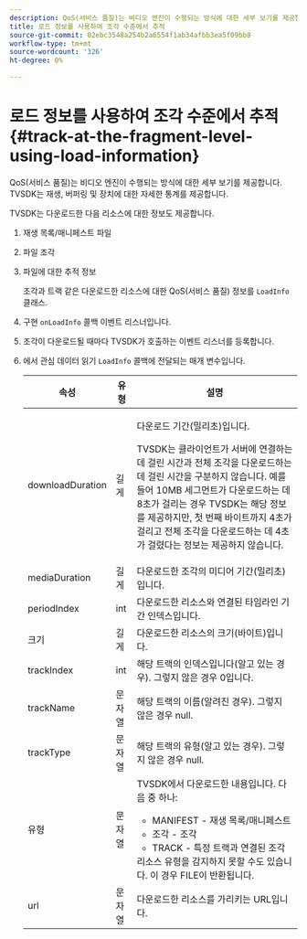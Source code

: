 ```yaml
---
description: QoS(서비스 품질)는 비디오 엔진이 수행되는 방식에 대한 세부 보기를 제공합니다. TVSDK는 재생, 버퍼링 및 장치에 대한 자세한 통계를 제공합니다.
title: 로드 정보를 사용하여 조각 수준에서 추적
source-git-commit: 02ebc3548a254b2a6554f1ab34afbb3ea5f09bb8
workflow-type: tm+mt
source-wordcount: '326'
ht-degree: 0%

---
```


# 로드 정보를 사용하여 조각 수준에서 추적{#track-at-the-fragment-level-using-load-information}

QoS(서비스 품질)는 비디오 엔진이 수행되는 방식에 대한 세부 보기를 제공합니다. TVSDK는 재생, 버퍼링 및 장치에 대한 자세한 통계를 제공합니다.

TVSDK는 다운로드한 다음 리소스에 대한 정보도 제공합니다.

1. 재생 목록/매니페스트 파일
1. 파일 조각
1. 파일에 대한 추적 정보

   조각과 트랙 같은 다운로드한 리소스에 대한 QoS(서비스 품질) 정보를 `LoadInfo` 클래스.

1. 구현 `onLoadInfo` 콜백 이벤트 리스너입니다.
1. 조각이 다운로드될 때마다 TVSDK가 호출하는 이벤트 리스너를 등록합니다.
1. 에서 관심 데이터 읽기 `LoadInfo` 콜백에 전달되는 매개 변수입니다.

   <table id="table_06BD536A23AB4A73B510998426BAE143"> 
    <thead> 
      <tr> 
      <th colname="col01" class="entry"> 속성 </th> 
      <th colname="col1" class="entry"> 유형 </th> 
      <th colname="col2" class="entry"> 설명 </th> 
      </tr> 
    </thead>
    <tbody> 
      <tr> 
      <td colname="col01"> <span class="codeph"> downloadDuration </span> </td> 
      <td colname="col1"> <span class="codeph"> 길게 </span> </td> 
      <td colname="col2"> <p>다운로드 기간(밀리초)입니다. </p> <p>TVSDK는 클라이언트가 서버에 연결하는 데 걸린 시간과 전체 조각을 다운로드하는 데 걸린 시간을 구분하지 않습니다. 예를 들어 10MB 세그먼트가 다운로드하는 데 8초가 걸리는 경우 TVSDK는 해당 정보를 제공하지만, 첫 번째 바이트까지 4초가 걸리고 전체 조각을 다운로드하는 데 4초가 걸렸다는 정보는 제공하지 않습니다. </p> </td> 
      </tr> 
      <tr> 
      <td colname="col01"> <span class="codeph"> mediaDuration </span> </td> 
      <td colname="col1"> <span class="codeph"> 길게 </span> </td> 
      <td colname="col2"> 다운로드한 조각의 미디어 기간(밀리초)입니다. </td> 
      </tr> 
      <tr> 
      <td colname="col01"> <span class="codeph"> periodIndex </span> </td> 
      <td colname="col1"> <span class="codeph"> int </span> </td> 
      <td colname="col2"> 다운로드한 리소스와 연결된 타임라인 기간 인덱스입니다. </td> 
      </tr> 
      <tr> 
      <td colname="col01"> <span class="codeph"> 크기 </span> </td> 
      <td colname="col1"> <span class="codeph"> 길게 </span> </td> 
      <td colname="col2"> 다운로드한 리소스의 크기(바이트)입니다. </td> 
      </tr> 
      <tr> 
      <td colname="col01"> <span class="codeph"> trackIndex </span> </td> 
      <td colname="col1"> <span class="codeph"> int </span> </td> 
      <td colname="col2"> 해당 트랙의 인덱스입니다(알고 있는 경우). 그렇지 않은 경우 0입니다. </td> 
      </tr> 
      <tr> 
      <td colname="col01"> <span class="codeph"> trackName </span> </td> 
      <td colname="col1"> <span class="codeph"> 문자열 </span> </td> 
      <td colname="col2"> 해당 트랙의 이름(알려진 경우). 그렇지 않은 경우 null. </td> 
      </tr> 
      <tr> 
      <td colname="col01"> <span class="codeph"> trackType </span> </td> 
      <td colname="col1"> <span class="codeph"> 문자열 </span> </td> 
      <td colname="col2"> 해당 트랙의 유형(알고 있는 경우). 그렇지 않은 경우 null. </td> 
      </tr> 
      <tr> 
      <td colname="col01"> <span class="codeph"> 유형 </span> </td> 
      <td colname="col1"> <span class="codeph"> 문자열 </span> </td> 
      <td colname="col2"> TVSDK에서 다운로드한 내용입니다. 다음 중 하나: 
      <ul id="ul_9C3BDEBD878544DA95C7FF81114F9B5C"> 
      <li id="li_A093552B492A44FD8B30785E465F6886">MANIFEST - 재생 목록/매니페스트 </li> 
      <li id="li_DEF9AC71AA564F9BB4C5D4E834432EE5">조각 - 조각 </li> 
      <li id="li_57821F47B6F04CD38570BCE6447A01B8">TRACK - 특정 트랙과 연결된 조각 </li> 
      </ul> 리소스 유형을 감지하지 못할 수도 있습니다. 이 경우 FILE이 반환됩니다. </td> 
      </tr> 
      <tr> 
      <td colname="col01"> <span class="codeph"> url </span> </td> 
      <td colname="col1"> <span class="codeph"> 문자열 </span> </td> 
      <td colname="col2"> 다운로드한 리소스를 가리키는 URL입니다. </td> 
      </tr> 
    </tbody> 
   </table>
